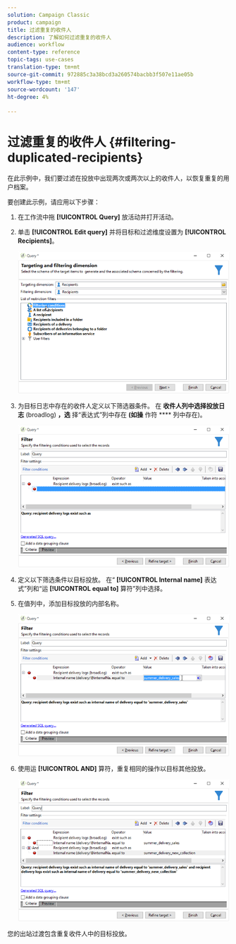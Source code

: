```yaml
---
solution: Campaign Classic
product: campaign
title: 过滤重复的收件人
description: 了解如何过滤重复的收件人
audience: workflow
content-type: reference
topic-tags: use-cases
translation-type: tm+mt
source-git-commit: 972885c3a38bcd3a260574bacbb3f507e11ae05b
workflow-type: tm+mt
source-wordcount: '147'
ht-degree: 4%

---
```



# 过滤重复的收件人 {#filtering-duplicated-recipients}

在此示例中，我们要过滤在投放中出现两次或两次以上的收件人，以恢复重复的用户档案。

要创建此示例，请应用以下步骤：

1. 在工作流中拖 **[!UICONTROL Query]** 放活动并打开活动。
1. 单击 **[!UICONTROL Edit query]** 并将目标和过滤维度设置为 **[!UICONTROL Recipients]**。

   ![](assets/query_recipients_1.png)

1. 为目标日志中存在的收件人定义以下筛选器条件。 在 **收件人列中选择投放日志** (broadlog) **，选** 择“表达式”列中存在 **(如操** 作符 **** 列中存在)。

   ![](assets/query_recipients_2.png)

1. 定义以下筛选条件以目标投放。 在“ **[!UICONTROL Internal name]** 表达式”列和“运 **[!UICONTROL equal to]** 算符”列中选择。
1. 在值列中，添加目标投放的内部名称。

   ![](assets/query_recipients_3.png)

1. 使用运 **[!UICONTROL AND]** 算符，重复相同的操作以目标其他投放。

   ![](assets/query_recipients_4.png)

您的出站过渡包含重复收件人中的目标投放。
